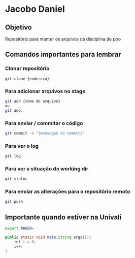 # Jacobo Daniel

## Objetivo
Repositório para manter os arquivos da disciplina de poo

## Comandos importantes para lembrar

### Clonar repositório
```
git clone {endereço}
```

### Para adicionar arquivos no stage
```bash
git add {nome do arquivo}
ou
git add. 
```

### Para enviar / commitar o código
```bash
git commit -m "{mensagem do commit}"
```

### Para ver o log
```bash
git log
```

### Para ver a situação do working dir
```bash
git status
```

### Para enviar as alterações para o repositório remoto
```bash
git push
```

## Importante quando estiver na Univali
```bash
export PAGER=
```

```java
public static void main(String args[]){
	int i = 0;
	i++;	
}
```